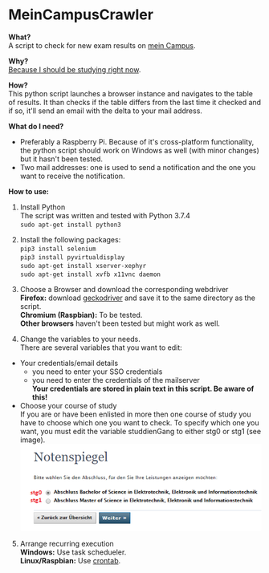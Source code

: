 # MeinCampusCrawler  
**What?**  
A script to check for new exam results on [mein Campus](https://www.campus.uni-erlangen.de).  

**Why?**  
[Because I should be studying right now](https://en.wikipedia.org/wiki/Procrastination).  

**How?**  
This python script launches a browser instance and navigates to the table of results. It than checks if the table differs from the last time it checked and if so, it'll send an email with the delta to your mail address.

**What do I need?**
* Preferably a Raspberry Pi. Because of it's cross-platform functionality, the python script should work on Windows as well (with minor changes) but it hasn't been tested.
* Two mail addresses: one is used to send a notification and the one you want to receive the notification.

**How to use:**
1. Install Python  
The script was written and tested with Python 3.7.4  
`sudo apt-get install python3`

2. Install the following packages:  
`pip3 install selenium`  
`pip3 install pyvirtualdisplay`  
`sudo apt-get install xserver-xephyr`  
`sudo apt-get install xvfb x11vnc daemon`

3. Choose a Browser and download the corresponding webdriver  
**Firefox:** download [geckodriver](https://github.com/mozilla/geckodriver/releases) and save it to the same directory as the script.  
**Chromium (Raspbian):** To be tested.  
**Other browsers** haven't been tested but might work as well.  

4. Change the variables to your needs.  
There are several variables that you want to edit:  
* Your credentials/email details
  * you need to enter your SSO credentials
  * you need to enter the credentials of the mailserver  
  **Your credentials are stored in plain text in this script. Be aware of this!**
* Choose your course of study  
If you are or have been enlisted in more then one course of study you have to choose which one you want to check. To specify which one you want, you must edit the variable studdienGang to either stg0 or stg1 (see image).  
![Screenshot of Studiengang](studiengang_select.png "Screenshot")

5. Arrange recurring execution  
**Windows:** Use task schedueler.  
**Linux/Raspbian:** Use [crontab](https://crontab-generator.org/).


